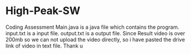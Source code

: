 # High-Peak-SW
Coding Assessment
Main.java is a java file which contains the program.
input.txt is a input file.
output.txt is a output file.
Since Result video is over 200mb so we can not upload the video directly, so i have pasted the drive link of video in text file.
Thank u
